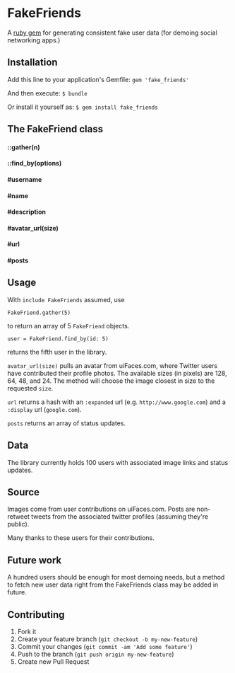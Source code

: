 # FakeFriends

A [ruby gem](https://rubygems.org/gems/fake_friends) for generating consistent fake user data (for demoing social networking apps.)

## Installation

Add this line to your application's Gemfile: `gem 'fake_friends'`

And then execute: `$ bundle`

Or install it yourself as: `$ gem install fake_friends`


## The FakeFriend class

#### ::gather(n)
#### ::find_by(options)
#### #username
#### #name
#### #description
#### #avatar_url(size)
#### #url
#### #posts

## Usage

With `include FakeFriends` assumed, use

    FakeFriend.gather(5)
    
to return an array of 5 `FakeFriend` objects.

    user = FakeFriend.find_by(id: 5)
    
returns the fifth user in the library.

`avatar_url(size)` pulls an avatar from uiFaces.com, where Twitter users have contributed their profile photos. 
The available sizes (in pixels) are 128, 64, 48, and 24. The method will choose the image closest in size 
to the requested `size`.

`url` returns a hash with an `:expanded` url (e.g. `http://www.google.com`) and a `:display` url (`google.com`).

`posts` returns an array of status updates.


## Data

The library currently holds 100 users with associated image links and status updates.

## Source 
Images come from user contributions on uiFaces.com. 
Posts are non-retweet tweets from the associated twitter profiles (assuming they're public).

Many thanks to these users for their contributions.


## Future work

A hundred users should be enough for most demoing needs, but a method to fetch new user 
data right from the FakeFriends class may be added in future.

## Contributing

1. Fork it
2. Create your feature branch (`git checkout -b my-new-feature`)
3. Commit your changes (`git commit -am 'Add some feature'`)
4. Push to the branch (`git push origin my-new-feature`)
5. Create new Pull Request
